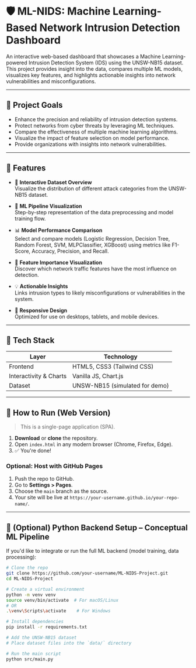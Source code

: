 # 🛡️ ML-NIDS: Machine Learning-Based Network Intrusion Detection Dashboard

An interactive web-based dashboard that showcases a Machine Learning-powered Intrusion Detection System (IDS) using the UNSW-NB15 dataset. This project provides insight into the data, compares multiple ML models, visualizes key features, and highlights actionable insights into network vulnerabilities and misconfigurations.

---

## 🎯 Project Goals

- Enhance the precision and reliability of intrusion detection systems.
- Protect networks from cyber threats by leveraging ML techniques.
- Compare the effectiveness of multiple machine learning algorithms.
- Visualize the impact of feature selection on model performance.
- Provide organizations with insights into network vulnerabilities.

---

## 🚀 Features

- 📁 **Interactive Dataset Overview**  
  Visualize the distribution of different attack categories from the UNSW-NB15 dataset.

- 🔄 **ML Pipeline Visualization**  
  Step-by-step representation of the data preprocessing and model training flow.

- 📊 **Model Performance Comparison**  
  Select and compare models (Logistic Regression, Decision Tree, Random Forest, SVM, MLPClassifier, XGBoost) using metrics like F1-Score, Accuracy, Precision, and Recall.

- 📌 **Feature Importance Visualization**  
  Discover which network traffic features have the most influence on detection.

- 💡 **Actionable Insights**  
  Links intrusion types to likely misconfigurations or vulnerabilities in the system.

- 📱 **Responsive Design**  
  Optimized for use on desktops, tablets, and mobile devices.

---

## 🧰 Tech Stack

| Layer       | Technology                |
|-------------|----------------------------|
| Frontend    | HTML5, CSS3 (Tailwind CSS) |
| Interactivity & Charts | Vanilla JS, Chart.js        |
| Dataset     | UNSW-NB15 (simulated for demo) |

---

## 📂 How to Run (Web Version)

> This is a single-page application (SPA).

1. **Download** or **clone** the repository.
2. Open `index.html` in any modern browser (Chrome, Firefox, Edge).
3. ✅ You're done!

### Optional: Host with GitHub Pages

1. Push the repo to GitHub.
2. Go to **Settings > Pages**.
3. Choose the `main` branch as the source.
4. Your site will be live at `https://your-username.github.io/your-repo-name/`.

---

## 🐍 (Optional) Python Backend Setup – Conceptual ML Pipeline

If you'd like to integrate or run the full ML backend (model training, data processing):

```bash
# Clone the repo
git clone https://github.com/your-username/ML-NIDS-Project.git
cd ML-NIDS-Project

# Create a virtual environment
python -m venv venv
source venv/bin/activate  # For macOS/Linux
# OR
.\venv\Scripts\activate    # For Windows

# Install dependencies
pip install -r requirements.txt

# Add the UNSW-NB15 dataset
# Place dataset files into the `data/` directory

# Run the main script
python src/main.py
